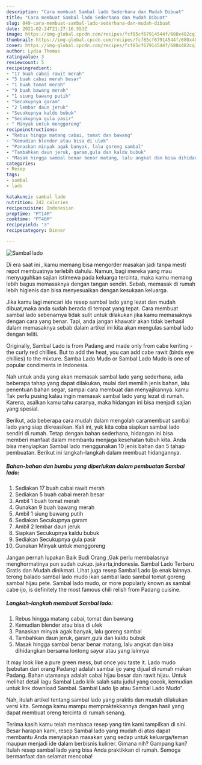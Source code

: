 ```yaml
---
description: "Cara membuat Sambal lado Sederhana dan Mudah Dibuat"
title: "Cara membuat Sambal lado Sederhana dan Mudah Dibuat"
slug: 849-cara-membuat-sambal-lado-sederhana-dan-mudah-dibuat
date: 2021-02-24T21:27:16.553Z
image: https://img-global.cpcdn.com/recipes/fcf85cf67914544f/680x482cq70/sambal-lado-foto-resep-utama.jpg
thumbnail: https://img-global.cpcdn.com/recipes/fcf85cf67914544f/680x482cq70/sambal-lado-foto-resep-utama.jpg
cover: https://img-global.cpcdn.com/recipes/fcf85cf67914544f/680x482cq70/sambal-lado-foto-resep-utama.jpg
author: Lydia Thomas
ratingvalue: 3
reviewcount: 5
recipeingredient:
- "17 buah cabai rawit merah"
- "5 buah cabai merah besar"
- "1 buah tomat merah"
- "9 buah bawang merah"
- "1 siung bawang putih"
- "Secukupnya garam"
- "2 lembar daun jeruk"
- "Secukupnya kaldu bubuk"
- "Secukupnya gula pasir"
- " Minyak untuk menggoreng"
recipeinstructions:
- "Rebus hingga matang cabai, tomat dan bawang"
- "Kemudian blender atau bisa di ulek"
- "Panaskan minyak agak banyak, lalu goreng sambal"
- "Tambahkan daun jeruk, garam,gula dan kaldu bubuk"
- "Masak hingga sambal benar benar matang, lalu angkat dan bisa dihidangkan bersama lontong sayur atau yang lainnya"
categories:
- Resep
tags:
- sambal
- lado

katakunci: sambal lado 
nutrition: 242 calories
recipecuisine: Indonesian
preptime: "PT14M"
cooktime: "PT46M"
recipeyield: "3"
recipecategory: Dinner

---
```



![Sambal lado](https://img-global.cpcdn.com/recipes/fcf85cf67914544f/680x482cq70/sambal-lado-foto-resep-utama.jpg)

Di era  saat ini , kamu memang bisa mengorder masakan jadi tanpa mesti repot membuatnya terlebih dahulu. Namun, bagi mereka yang mau menyuguhkan sajian istimewa pada keluarga tercinta, maka kamu memang lebih bagus memasaknya dengan tangan sendiri. Sebab, memasak di rumah lebih higienis dan bisa menyesuaikan dengan kesukaan keluarga.

Jika kamu lagi mencari ide resep sambal lado yang lezat dan mudah dibuat,maka anda sudah berada di tempat yang tepat. Cara membuat sambal lado  sebenarnya tidak sulit untuk dilakukan jika kamu memasaknya dengan cara yang benar. Tapi, anda jangan khawatir akan tidak berhasil dalam memasaknya 
sebab dalam artikel ini kita akan mengulas sambal lado dengan teliti.  

Originally, Sambal Lado is from Padang and made only from cabe keriting - the curly red chillies. But to add the heat, you can add cabe rawit (birds eye chillies) to the mixture. Samba Lado Mudo or Sambal Lado Mudo is one of popular condiments in Indonesia.

Nah untuk anda yang akan memasak sambal lado yang sederhana, ada beberapa tahap yang dapat dilakukan, mulai dari memilih jenis bahan, lalu penentuan bahan segar, sampai cara membuat dan menyajikannya. kamu Tak perlu pusing kalau ingin memasak sambal lado yang lezat di rumah. Karena, asalkan kamu  tahu caranya, maka hidangan ini bisa menjadi sajian yang spesial.

Berikut, ada beberapa cara mudah dalam mengolah caramembuat sambal lado yang siap dikreasikan. Kali ini, yuk kita coba siapkan sambal lado sendiri di rumah. Tetap dengan bahan sederhana, hidangan ini bisa memberi manfaat dalam membantu menjaga kesehatan tubuh kita. Anda bisa menyiapkan Sambal lado menggunakan 10 jenis bahan dan 5 tahap pembuatan. Berikut ini langkah-langkah dalam membuat hidangannya.

<!--inarticleads1-->

##### Bahan-bahan dan bumbu yang diperlukan dalam pembuatan Sambal lado:

1. Sediakan 17 buah cabai rawit merah
1. Sediakan 5 buah cabai merah besar
1. Ambil 1 buah tomat merah
1. Gunakan 9 buah bawang merah
1. Ambil 1 siung bawang putih
1. Sediakan Secukupnya garam
1. Ambil 2 lembar daun jeruk
1. Siapkan Secukupnya kaldu bubuk
1. Sediakan Secukupnya gula pasir
1. Gunakan  Minyak untuk menggoreng


Jangan pernah lupakan Baik Budi Orang ,Gak perlu membalasnya menghormatinya pun sudah cukup. jakarta,indonesia. Sambal Lado Terbaru Gratis dan Mudah dinikmati. Lihat juga resep Sambal Lado Ijo enak lainnya. terong balado sambal lado mudo ikan sambal lado sambal tomat goreng sambal hijau pete. Sambal lado mudo, or more popularly known as sambal cabe ijo, is definitely the most famous chili relish from Padang cuisine. 

<!--inarticleads2-->

##### Langkah-langkah membuat Sambal lado:

1. Rebus hingga matang cabai, tomat dan bawang
1. Kemudian blender atau bisa di ulek
1. Panaskan minyak agak banyak, lalu goreng sambal
1. Tambahkan daun jeruk, garam,gula dan kaldu bubuk
1. Masak hingga sambal benar benar matang, lalu angkat dan bisa dihidangkan bersama lontong sayur atau yang lainnya


It may look like a pure green mess, but once you taste it. Lado mudo (sebutan dari orang Padang) adalah sambal ijo yang dijual di rumah makan Padang. Bahan utamanya adalah cabai hijau besar dan rawit hijau. Untuk melihat detail lagu Sambal Lado klik salah satu judul yang cocok, kemudian untuk link download Sambal. Sambal Lado Ijo atau Sambal Lado Mudo&#34;. 

Nah, itulah artikel tentang  sambal lado  yang praktis dan mudah dilakukan versi kita. Semoga kamu mampu mempraktekkannya dengan hasil yang dapat membuat oreng tercinta di rumah senang. 

Terima kasih kamu telah membaca resep yang tim kami tampilkan di sini. Besar harapan kami, resep  Sambal lado yang mudah di atas dapat membantu Anda menyiapkan masakan yang sedap untuk keluarga/teman maupun menjadi ide dalam berbisnis kuliner. Gimana nih? Gampang kan? Itulah resep sambal lado yang bisa Anda praktikkan di rumah. Semoga bermanfaat dan selamat mencoba!

